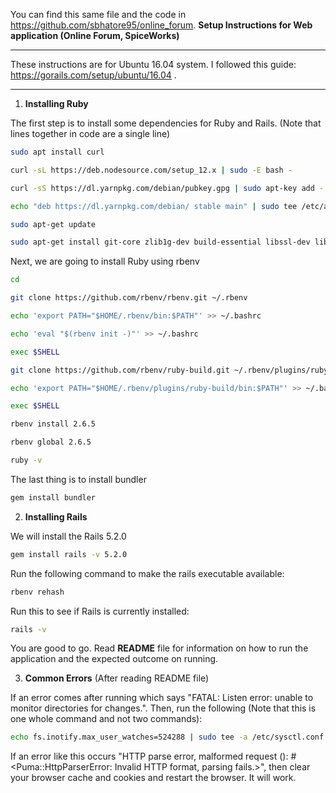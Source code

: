 You can find this same file and the code in https://github.com/sbhatore95/online_forum.
**Setup Instructions for Web application (Online Forum, SpiceWorks)**
___
These instructions are for Ubuntu 16.04 system. I followed this guide: https://gorails.com/setup/ubuntu/16.04 . 
___
1. **Installing Ruby**

The first step is to install some dependencies for Ruby and Rails. (Note that lines together in code are a single line)
```bash
sudo apt install curl

curl -sL https://deb.nodesource.com/setup_12.x | sudo -E bash -

curl -sS https://dl.yarnpkg.com/debian/pubkey.gpg | sudo apt-key add -

echo "deb https://dl.yarnpkg.com/debian/ stable main" | sudo tee /etc/apt/sources.list.d/yarn.list

sudo apt-get update

sudo apt-get install git-core zlib1g-dev build-essential libssl-dev libreadline-dev libyaml-dev libsqlite3-dev sqlite3 libxml2-dev libxslt1-dev libcurl4-openssl-dev software-properties-common libffi-dev nodejs yarn
```
Next, we are going to install Ruby using rbenv
```bash
cd

git clone https://github.com/rbenv/rbenv.git ~/.rbenv

echo 'export PATH="$HOME/.rbenv/bin:$PATH"' >> ~/.bashrc

echo 'eval "$(rbenv init -)"' >> ~/.bashrc

exec $SHELL

git clone https://github.com/rbenv/ruby-build.git ~/.rbenv/plugins/ruby-build

echo 'export PATH="$HOME/.rbenv/plugins/ruby-build/bin:$PATH"' >> ~/.bashrc

exec $SHELL

rbenv install 2.6.5

rbenv global 2.6.5

ruby -v
```
The last thing is to install bundler
```bash
gem install bundler
```
2. **Installing Rails**

We will install the Rails 5.2.0
```bash
gem install rails -v 5.2.0
```
Run the following command to make the rails executable available:
```bash
rbenv rehash
```
Run this to see if Rails is currently installed:
```bash
rails -v
```
You are good to go. Read **README** file for information on how to run the application and the expected outcome on running.

3. **Common Errors** (After reading README file)

If an error comes after running  which says "FATAL: Listen error: unable to monitor directories for changes.". Then, run the following (Note that this is one whole command and not two commands):
```bash
echo fs.inotify.max_user_watches=524288 | sudo tee -a /etc/sysctl.conf && sudo sysctl -p
```

If an error like this occurs "HTTP parse error, malformed request (): #<Puma::HttpParserError: Invalid HTTP format, parsing fails.>", then clear your browser cache and cookies and restart the browser. It will work.
